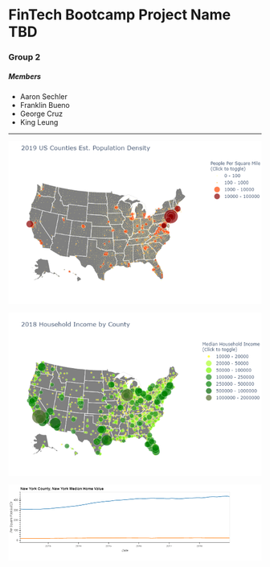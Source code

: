 # FinTech Bootcamp Project Name TBD
### Group 2
##### Members
* Aaron Sechler
* Franklin Bueno
* George Cruz
* King Leung
---

![Population Density](Images/population_density_bubble_map.png)

![Household Income](Images/household_income.png)

![Median Home Value](Images/median_home_value_line.png)